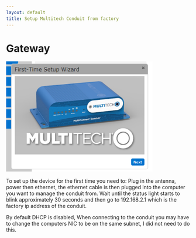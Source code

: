 ```yaml
---
layout: default
title: Setup Multitech Conduit from factory
---
```


#  Gateway

<img src="./multitechImages/conduitFromFactory/firstUseWizard.png" width="400">


To set up the device for the first time you need to:
Plug in the antenna, power then ethernet, the ethernet cable is then plugged into the computer you want to manage the conduit from.
Wait until the status light starts to blink approximately 30 seconds and then go to 192.168.2.1 which is the factory ip address of the conduit.

By default DHCP is disabled, When connecting to the conduit you may have to change the computers NIC to be on the same subnet, I did not need to do this.
